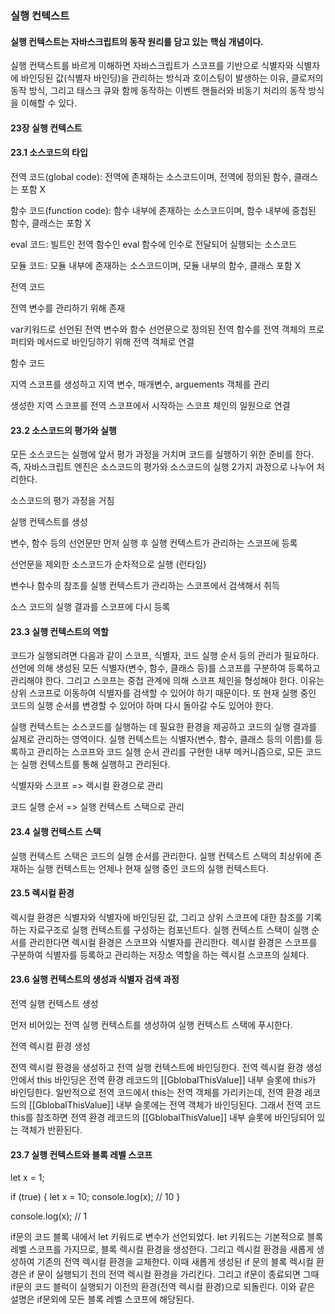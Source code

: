 ### 실행 컨텍스트

#### 실행 컨텍스트는 자바스크립트의 동작 원리를 담고 있는 핵심 개념이다.

실행 컨택스트를 바르게 이해하면 자바스크립트가 스코프를 기반으로 식별자와 식별자에 바인딩된 값(식별자 바인딩)을 관리하는 방식과 호이스팅이 발생하는 이유, 클로저의 동작 방식, 그리고 태스크 큐와 함께 동작하는 이벤트 핸들러와 비동기 처리의 동작 방식을 이해할 수 있다.

#### 23장 실행 컨텍스트

#### 23.1 소스코드의 타입

전역 코드(global code): 전역에 존재하는 소스코드이며, 전역에 정의된 함수, 클래스는 포함 X

함수 코드(function code): 함수 내부에 존재하는 소스코드이며, 함수 내부에 중첩된 함수, 클래스는 포함 X

eval 코드: 빌트인 전역 함수인 eval 함수에 인수로 전달되어 실행되는 소스코드

모듈 코드: 모듈 내부에 존재하는 소스코드이며, 모듈 내부의 함수, 클래스 포함 X

전역 코드

전역 변수를 관리하기 위해 존재

var키워드로 선언된 전역 변수와 함수 선언문으로 정의된 전역 함수를 전역 객체의 프로퍼티와 메서드로 바인딩하기 위해 전역 객체로 연결

함수 코드

지역 스코프를 생성하고 지역 변수, 매개변수, arguements 객체를 관리

생성한 지역 스코프를 전역 스코프에서 시작하는 스코프 체인의 일원으로 연결

#### 23.2 소스코드의 평가와 실행

모든 소스코드는 실행에 앞서 평가 과정을 거치며 코드를 실행하기 위한 준비를 한다. 즉, 자바스크립트 엔진은 소스코드의 평가와 소스코드의 실행 2가지 과정으로 나누어 처리한다.

소스코드의 평가 과정을 거침

실행 컨텍스트를 생성

변수, 함수 등의 선언문만 먼저 실행 후 실행 컨텍스트가 관리하는 스코프에 등록

선언문을 제외한 소스코드가 순차적으로 실행 (런타임)

변수나 함수의 참조를 실행 컨텍스트가 관리하는 스코프에서 검색해서 취득

소스 코드의 실행 결과를 스코프에 다시 등록

#### 23.3 실행 컨텍스트의 역할

코드가 실행되려면 다음과 같이 스코프, 식별자, 코드 실행 순서 등의 관리가 필요하다. 선언에 의해 생성된 모든 식별자(변수, 함수, 클래스 등)를 스코프를 구분하여 등록하고 관리해야 한다. 그리고 스코프는 중첩 관계에 의해 스코프 체인을 형성해야 한다. 이유는 상위 스코프로 이동하여 식별자를 검색할 수 있어야 하기 때문이다. 또 현재 실행 중인 코드의 실행 순서를 변경할 수 있어야 하며 다시 돌아갈 수도 있어야 한다.

실행 컨텍스트는 소스코드를 실행하는 데 필요한 환경을 제공하고 코드의 실행 결과를 실제로 관리하는 영역이다. 실행 컨텍스트는 식별자(변수, 함수, 클래스 등의 이름)를 등록하고 관리하는 스코프와 코드 실행 순서 관리를 구현한 내부 메커니즘으로, 모든 코드는 실행 컨텍스트를 통해 실행하고 관리된다.


식별자와 스코프 => 렉시컬 환경으로 관리

코드 실행 순서 => 실행 컨텍스트 스택으로 관리

#### 23.4 실행 컨텍스트 스택

실행 컨텍스트 스택은 코드의 실행 순서를 관리한다. 실행 컨텍스트 스택의 최상위에 존재하는 실행 컨텍스트는 언제나 현재 실행 중인 코드의 실행 컨텍스트다.

#### 23.5 렉시컬 환경

렉시컬 환경은 식별자와 식별자에 바인딩된 값, 그리고 상위 스코프에 대한 참조를 기록하는 자료구조로 실행 컨텍스트를 구성하는 컴포넌트다. 실행 컨텍스트 스택이 실행 순서를 관리한다면 렉시컬 환경은 스코프와 식별자를 관리한다. 렉시컬 환경은 스코프를 구분하여 식별자를 등록하고 관리하는 저장소 역할을 하는 렉시컬 스코프의 실체다.

#### 23.6 실행 컨텍스트의 생성과 식별자 검색 과정

전역 실행 컨텍스트 생성

먼저 비어있는 전역 실행 컨텍스트를 생성하여 실행 컨텍스트 스택에 푸시한다.

전역 렉시컬 환경 생성

전역 렉시컬 환경을 생성하고 전역 실행 컨텍스트에 바인딩한다. 전역 렉시컬 환경 생성안에서 this 바인딩은 전역 환경 레코드의 [[GblobalThisValue]] 내부 슬롯에 this가 바인딩한다. 일반적으로 전역 코드에서 this는 전역 객체를 가리키는데, 전역 환경 레코드의 [[GblobalThisValue]] 내부 슬롯에는 전역 객체가 바인딩된다. 그래서 전역 코드 this를 참조하면 전역 환경 레코드의 [[GblobalThisValue]] 내부 슬롯에 바인딩되어 있는 객체가 반환된다.

#### 23.7 실행 컨텍스트와 블록 레벨 스코프

let x = 1;

if (true) {
  let x = 10;
  console.log(x); // 10
}

console.log(x); // 1

if문의 코드 블록 내에서 let 키워드로 변수가 선언되었다. let 키워드는 기본적으로 블록 레벨 스코프를 가지므로, 블록 렉시컬 환경을 생성한다. 그리고 렉시컬 환경을 새롭게 생성하여 기존의 전역 렉시컬 환경을 교체한다. 이때 새롭게 생성된 if 문의 블록 렉시컬 환경은 if 문이 실행되기 전의 전역 렉시컬 환경을 가리킨다. 그리고 if문이 종료되면 그때 if문의 코드 블럭이 실행되기 이전의 환경(전역 렉시컬 환경)으로 되돌린다. 이와 같은 설명은 if문외에 모든 블록 레벨 스코프에 해당된다.
